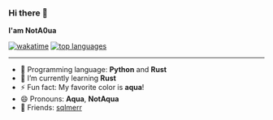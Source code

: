 ### Hi there 👋

**I'am NotA0ua**

[![wakatime](https://wakatime.com/badge/user/2c5ca167-da18-4c91-ba87-80e8d062daa0.svg)](https://wakatime.com/@2c5ca167-da18-4c91-ba87-80e8d062daa0)
[![top languages](https://github-readme-stats.vercel.app/api/top-langs/?username=NotA0ua&theme=dracula&layout=compact)](https://github.com/anuraghazra/github-readme-stats)

---

- 👅 Programming language: **Python** and **Rust**
- 🌱 I’m currently learning **Rust**
- ⚡ Fun fact: My favorite color is **aqua**!
- 😄 Pronouns: **Aqua**, **NotAqua**
- 🤙 Friends: [sqlmerr](https://github.com/sqlmerr)
